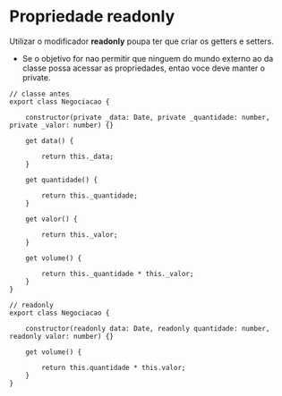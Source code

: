 # Propriedade readonly

Utilizar o modificador **readonly**  poupa ter que criar os getters e setters. 

- Se o objetivo for nao permitir que ninguem do mundo externo ao da classe possa acessar as propriedades, entao voce deve manter o private.

```tsx
// classe antes
export class Negociacao {

    constructor(private _data: Date, private _quantidade: number, private _valor: number) {}

    get data() {

        return this._data;
    }

    get quantidade() {

        return this._quantidade;
    }

    get valor() {

        return this._valor;
    }

    get volume() {

        return this._quantidade * this._valor;
    }
}

// readonly
export class Negociacao {

    constructor(readonly data: Date, readonly quantidade: number, readonly valor: number) {}

    get volume() {

        return this.quantidade * this.valor;
    }
}
```

